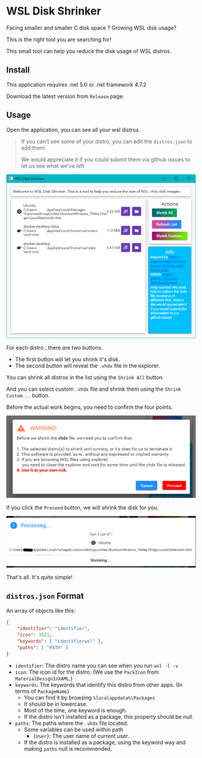 # WSL Disk Shrinker

Facing smaller and smaller C disk space ?  Growing WSL disk usage?

This is the right tool you are searching for!

This small tool can help you reduce the disk usage of WSL distros.

## Install

This application requires .net 5.0 or .net framework 4.7.2

Download the latest version from `Release` page.

## Usage

Open the application, you can see all your wsl distros.

> If you can't see some of your distro, you can edit the `distros.json` to add them.
>
> We would appreciate it if you could submit them via github issues to let us see what we've left

![App](Assets/App.png)

For each distro , there are two buttons. 

- The first button will let you shrink it's disk.
- The second button will reveal the `.vhdx` file in the explorer.

You can shrink all distros in the list using the `Shrink All` button.

And you can select custom `.vhdx` file and shrink them using the `Shrink Custom...` button.

Before the actual work begins, you need to confirm the four points.

![Dialog](Assets/Dialog.png)

If you click the `Proceed` button, we will shrink the disk for you.

![Processing](Assets/Processing.png)

That's all. It's quite simple!

## `distros.json` Format

An array of objects like this:

```json
{
    "identifier": "identifier",
    "icon": 3521,
    "keywords": [ "identifierwsl" ],
    "paths": [ "PATH" ]
}
```

- `identifier`: The distro name you can see when you run `wsl -l -v`
- `icon`: The icon id for the distro. (We use the `PackIcon` from `MaterialDesignInXAML`.)
- `keywords`: The keywords that identify this distro from other apps. (In terms of `PackageName`) 
  - You can find it by browsing `%localappdata%\Packages`
  - It should be in lowercase.
  - Most of the time, one keyword is enough.
  - If the distro isn't installed as a package, this property should be null.
- `paths`: The paths where the `.vhdx`  file located.
  - Some variables can be used within path
    - `{User}`: The user name of current user.
  - If the distro is installed as a package, using the keyword way and making `paths` null is recommended.

